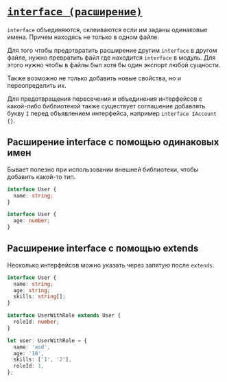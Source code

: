 # [`interface (расширение)`](../index.md)

`interface` объединяются, склеиваются если им заданы одинаковые имена. Причем находясь не только в одном файле.

Для того чтобы предотвратить расширение другим `interface` в другом файле, нужно превратить файл где находится `interface` в модуль. Для этого нужно чтобы в файлы был хотя бы один экспорт любой сущности.

Также возможно не только добавить новые свойства, но и переопределить их.

Для предотвращения пересечения и объединения интерфейсов с какой-либо библиотекой также существует соглашение добавлять букву `I` перед объявлением интерфейса, например `interface IAccount {}`.

## Расширение interface с помощью одинаковых имен

Бывает полезно при использовании внешней библиотеки, чтобы добавить какой-то тип.

```ts
interface User {
  name: string;
}

interface User {
  age: number;
}
```

## Расширение interface с помощью extends

Несколько интерфейсов можно указать через запятую после `extends`.

```ts
interface User {
  name: string;
  age: string;
  skills: string[];
}

interface UserWithRole extends User {
  roleId: number;
}

let user: UserWithRole = {
  name: 'asd',
  age: '18',
  skills: ['1', '2'],
  roleId: 1,
};
```
